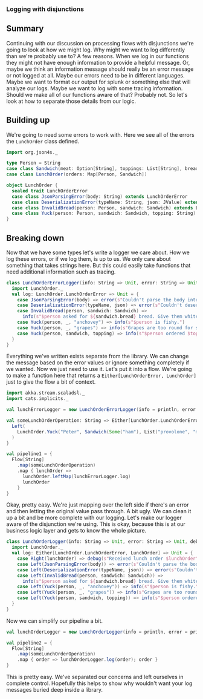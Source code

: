 ### Logging with disjunctions

## Summary
Continuing with our discussion on processing flows with disjunctions we're going to look at how we might log. Why might
we want to log differently than we're probably use to? A few reasons. When we log in our functions they might not have
enough information to provide a helpful message. Or, maybe we think an information message should really be an error
message or not logged at all. Maybe our errors need to be in different languages. Maybe we want to format our output for
splunk or something else that will analyze our logs. Maybe we want to log with some tracing information. Should we make
all of our functions aware of that? Probably not. So let's look at how to separate those details from our logic.


## Building up
We're going to need some errors to work with. Here we see all of the errors the `LunchOrder` class defined.

```scala
import org.json4s._

type Person = String
case class Sandwich(meat: Option[String], toppings: List[String], bread: String)
case class LunchOrder(orders: Map[Person, Sandwich])

object LunchOrder {
  sealed trait LunchOrderError
  case class JsonParsingError(body: String) extends LunchOrderError
  case class DeserializationError(typeName: String, json: JValue) extends LunchOrderError
  case class InvalidBread(person: Person, sandwich: Sandwich) extends LunchOrderError
  case class Yuck(person: Person, sandwich: Sandwich, topping: String) extends LunchOrderError
}
```

## Breaking down
Now that we have some types let's write a logger we care about. How we log these errors, or if we log them, is up to us.
We only care about something that takes strings here. But this could easily take functions that need additional
information such as tracing.

```scala
class LunchOrderErrorLogger(info: String => Unit, error: String => Unit) {
  import LunchOrder._
  val log: LunchOrder.LunchOrderError => Unit = {
    case JsonParsingError(body) => error(s"Couldn't parse the body into json: $body")
    case DeserializationError(typeName, json) => error(s"Couldn't deserialize json into $typeName: $json")
    case InvalidBread(person, sandwich: Sandwich) =>
      info(s"$person asked for ${sandwich.bread} bread. Give them white bread instead.")
    case Yuck(person, _, "anchovey") => info(s"$person is fishy.")
    case Yuck(person, _, "grapes") => info(s"Grapes are too round for sandwiches, $person")
    case Yuck(person, sandwich, topping) => info(s"$person ordered $topping on their sandwich $sandwich")
  }
}
```
Everything we've written exists separate from the library. We can change the message based on the error values or
ignore something completely if we wanted. Now we just need to use it. Let's put it into a flow. We're going to make a
function here that returns a `Either[LunchOrderError, LunchOrder]` just to give the flow a bit of context.

```scala
import akka.stream.scaladsl._
import cats.implicits._

val lunchErrorLogger = new LunchOrderErrorLogger(info = println, error = println)

val someLunchOrderOperation: String => Either[LunchOrder.LunchOrderError, LunchOrder] = { _ =>
  Left(
    LunchOrder.Yuck("Peter", Sandwich(Some("ham"), List("provolone", "marshmallows"), "wheat"), "marshmallows")
  )
}

val pipeline1 = {
  Flow[String]
    .map(someLunchOrderOperation)
    .map { lunchOrder =>
      lunchOrder.leftMap(lunchErrorLogger.log)
      lunchOrder
    }
}
```

Okay, pretty easy. We're just mapping over the left side if there's an error and then letting the original value pass
through. A bit ugly. We can clean it up a bit and be more complete with our logging. Let's make our logger aware of the
disjunction we're using. This is okay, because this is at our business logic layer and gets to know the whole picture.

```scala
class LunchOrderLogger(info: String => Unit, error: String => Unit, debug: String => Unit) {
  import LunchOrder._
  val log: Either[LunchOrder.LunchOrderError, LunchOrder] => Unit = {
    case Right(lunchOrder) => debug(s"Received lunch order $lunchOrder")
    case Left(JsonParsingError(body)) => error(s"Couldn't parse the body into json: $body")
    case Left(DeserializationError(typeName, json)) => error(s"Couldn't deserialize json into $typeName: $json")
    case Left(InvalidBread(person, sandwich: Sandwich)) =>
      info(s"$person asked for ${sandwich.bread} bread. Give them white bread instead.")
    case Left(Yuck(person, _, "anchovey")) => info(s"$person is fishy.")
    case Left(Yuck(person, _, "grapes")) => info(s"Grapes are too round for sandwiches, $person")
    case Left(Yuck(person, sandwich, topping)) => info(s"$person ordered $topping on their sandwich $sandwich")
  }
}
```
Now we can simplify our pipeline a bit.
```scala
val lunchOrderLogger = new LunchOrderLogger(info = println, error = println, debug = println)

val pipeline2 = {
  Flow[String]
    .map(someLunchOrderOperation)
    .map { order => lunchOrderLogger.log(order); order }
}
```

This is pretty easy. We've separated our concerns and left ourselves in complete control. Hopefully this helps to show
why wouldn't want your log messages buried deep inside a library.
